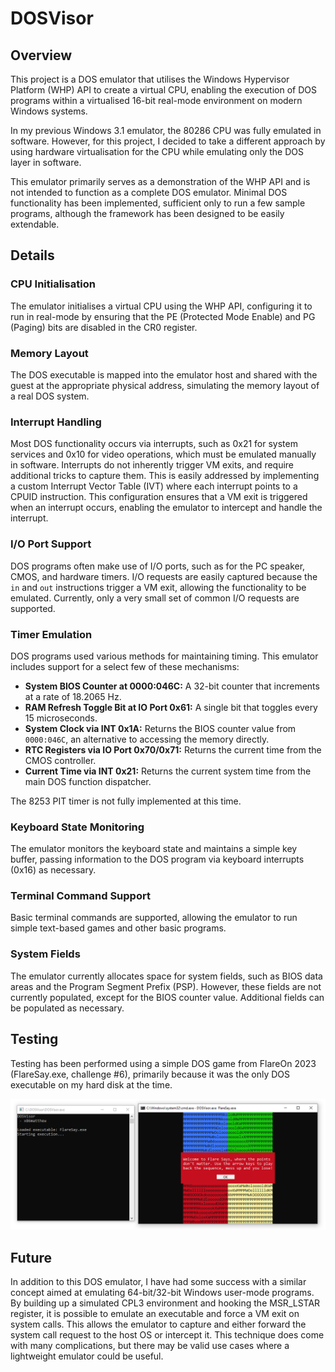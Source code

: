 # DOSVisor

## Overview
This project is a DOS emulator that utilises the Windows Hypervisor Platform (WHP) API to create a virtual CPU, enabling the execution of DOS programs within a virtualised 16-bit real-mode environment on modern Windows systems.

In my previous Windows 3.1 emulator, the 80286 CPU was fully emulated in software. However, for this project, I decided to take a different approach by using hardware virtualisation for the CPU while emulating only the DOS layer in software.

This emulator primarily serves as a demonstration of the WHP API and is not intended to function as a complete DOS emulator. Minimal DOS functionality has been implemented, sufficient only to run a few sample programs, although the framework has been designed to be easily extendable.

## Details
### CPU Initialisation

The emulator initialises a virtual CPU using the WHP API, configuring it to run in real-mode by ensuring that the PE (Protected Mode Enable) and PG (Paging) bits are disabled in the CR0 register.

### Memory Layout

The DOS executable is mapped into the emulator host and shared with the guest at the appropriate physical address, simulating the memory layout of a real DOS system.

### Interrupt Handling

Most DOS functionality occurs via interrupts, such as 0x21 for system services and 0x10 for video operations, which must be emulated manually in software. Interrupts do not inherently trigger VM exits, and require additional tricks to capture them. This is easily addressed by implementing a custom Interrupt Vector Table (IVT) where each interrupt points to a CPUID instruction. This configuration ensures that a VM exit is triggered when an interrupt occurs, enabling the emulator to intercept and handle the interrupt.

### I/O Port Support

DOS programs often make use of I/O ports, such as for the PC speaker, CMOS, and hardware timers. I/O requests are easily captured because the `in` and `out` instructions trigger a VM exit, allowing the functionality to be emulated. Currently, only a very small set of common I/O requests are supported.

### Timer Emulation

DOS programs used various methods for maintaining timing. This emulator includes support for a select few of these mechanisms:

- **System BIOS Counter at 0000:046C:** A 32-bit counter that increments at a rate of 18.2065 Hz.
- **RAM Refresh Toggle Bit at IO Port 0x61:** A single bit that toggles every 15 microseconds.
- **System Clock via INT 0x1A:** Returns the BIOS counter value from `0000:046C`, an alternative to accessing the memory directly.
- **RTC Registers via IO Port 0x70/0x71:** Returns the current time from the CMOS controller.
- **Current Time via INT 0x21:** Returns the current system time from the main DOS function dispatcher.

The 8253 PIT timer is not fully implemented at this time.

### Keyboard State Monitoring

The emulator monitors the keyboard state and maintains a simple key buffer, passing information to the DOS program via keyboard interrupts (0x16) as necessary.

### Terminal Command Support

Basic terminal commands are supported, allowing the emulator to run simple text-based games and other basic programs.

### System Fields

The emulator currently allocates space for system fields, such as BIOS data areas and the Program Segment Prefix (PSP). However, these fields are not currently populated, except for the BIOS counter value. Additional fields can be populated as necessary.

## Testing

Testing has been performed using a simple DOS game from FlareOn 2023 (FlareSay.exe, challenge #6), primarily because it was the only DOS executable on my hard disk at the time.

![](dosvisor_flaresay.png)

## Future

In addition to this DOS emulator, I have had some success with a similar concept aimed at emulating 64-bit/32-bit Windows user-mode programs. By building up a simulated CPL3 environment and hooking the MSR_LSTAR register, it is possible to emulate an executable and force a VM exit on system calls. This allows the emulator to capture and either forward the system call request to the host OS or intercept it. This technique does come with many complications, but there may be valid use cases where a lightweight emulator could be useful.

